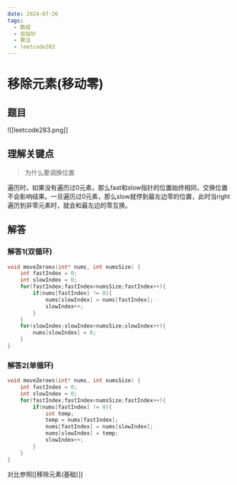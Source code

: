 ```yaml
---
date: 2024-07-26
tags:
  - 数组
  - 双指针
  - 算法
  - leetcode283
---
```


# 移除元素(移动零)

## 题目

![[leetcode283.png]]

## 理解关键点

> 为什么要调换位置

​     遍历时，如果没有遍历过0元素，那么fast和slow指针的位置始终相同，交换位置不会影响结果。一旦遍历过0元素，那么slow就停到最左边零的位置，此时当right遍历到非零元素时，就会和最左边的零互换。

## 解答

### 解答1(双循环)

```c
void moveZeroes(int* nums, int numsSize) {
    int fastIndex = 0;
    int slowIndex = 0;
    for(fastIndex;fastIndex<numsSize;fastIndex++){
        if(nums[fastIndex] != 0){
            nums[slowIndex] = nums[fastIndex];
            slowIndex++;
        }
    }
    for(slowIndex;slowIndex<numsSize;slowIndex++){
        nums[slowIndex] = 0;
    }
}
```

### 解答2(单循环)

```c
void moveZeroes(int* nums, int numsSize) {
    int fastIndex = 0;
    int slowIndex = 0;
    for(fastIndex;fastIndex<numsSize;fastIndex++){
        if(nums[fastIndex] != 0){
            int temp;
            temp = nums[fastIndex];
            nums[fastIndex] = nums[slowIndex];
            nums[slowIndex] = temp;
            slowIndex++;
        }
    }
}
```

对比参照[[移除元素(基础)]]